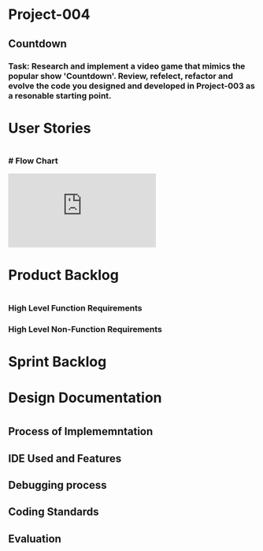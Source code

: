 # Project-004
## Countdown
### Task: Research and implement a video game that mimics the popular show 'Countdown'. Review, refelect, refactor and evolve the code you designed and developed in Project-003 as a resonable starting point. 

<h1> User Stories <h1>
    
<h3>  <h3>
# Flow Chart 

![FlowChart](https://github.com/Oliver-Slape/Project-002/blob/master/Flowchart.p)
<h1> Product Backlog <h1>
    
<h3> High Level Function Requirements <h3>
        
<h4>  <h4>
    
<h3> High Level Non-Function Requirements <h3>
        
<h4> <h4>
<h1> Sprint Backlog <h1>
    
<h3>  <h3>
    

<h1> Design Documentation <h1>
  
<h2> Process of Implememntation <h2>
    
<h3> <h3>
  
<h2> IDE Used and Features <h2>
    
<h3> <h3>
  
<h2> Debugging process <h2>
    
<h3> <h3>
  
<h2> Coding Standards <h2>
    
<h3> <h3>
  
<h2> Evaluation <h2>
    
<h3> <h3>
